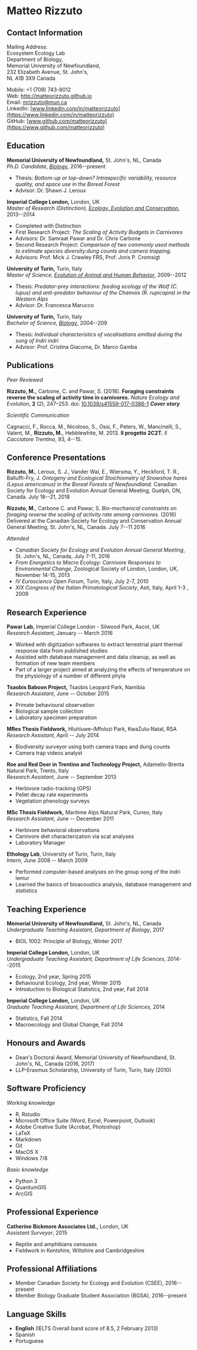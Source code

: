 Matteo Rizzuto
===============

Contact Information
-------------------
Mailing Address:<br/>
Ecosystem Ecology Lab<br/>
Department of Biology,<br/>
Memorial University of Newfoundland,<br/>
232 Elizabeth Avenue, St. John's,<br/>
NL A1B 3X9
Canada

Mobile: +1 (709) 743-8012<br/>
Web: http://matteorizzuto.github.io<br/>
Email: [mrizzuto@mun.ca](mrizzuto@mun.ca)<br/>
LinkedIn: [www.linkedin.com/in/matteorizzuto](https://www.linkedin.com/in/matteorizzuto)<br/>
GitHub: [www.github.com/matteorizzuto](https://www.github.com/matteorizzuto)

Education
---------
**Memorial University of Newfoundland,** St. John's, NL, Canada<br/>
*Ph.D. Candidate, [Biology](http://www.mun.ca/biology)*,  2016--present

* Thesis: _Bottom-up or top-down? Intraspecific variability, resource quality, and space use in the Boreal Forest_
* Advisor: Dr. Shawn J. Leroux

**Imperial College London,** London, UK<br/>
*Master of Research (Distinction), [Ecology, Evolution and Conservation](https://www.imperial.ac.uk/study/pg/life-sciences/ecology-evolution-conservation/)*,
2013--2014

* Completed with Distinction
* First Research Project: _The Scaling of Activity Budgets in Carnivores_
* Advisors: Dr. Samraat Pawar and Dr. Chris Carbone
* Second Research Project: _Comparison of two commonly used methods to estimate species diversity:dung counts and camera trapping._
* Advisors: Prof. Mick J. Crawley FRS, Prof. Joris P. Cromsigt

**University of Turin,** Turin, Italy<br/>
*Master of Science, [Evolution of Animal and Human Behavior](http://naturali.campusnet.unito.it/do/home.pl/View?doc=HomePageLM_ECAU.html)*,
2009--2012

* Thesis: _Predator-prey interactions: feeding ecology of the Wolf (C. lupus) and anti-predator behaviour of the Chamois (R. rupicapra) in the Western Alps_
* Advisor: Dr. Francesca Marucco

**University of Turin,** Turin, Italy<br/>
*Bachelor of Science, [Biology](http://biologia.campusnet.unito.it/do/home.pl)*,
2004--209

* Thesis: _Individual characteristics of vocalisations emitted during the song of Indri indri_
* Advisor: Prof. Cristina Giacoma, Dr. Marco Gamba

Publications
------------
_Peer Reviewed_

**Rizzuto, M.,** Carbone, C. and Pawar, S. (2018). **Foraging constraints
reverse the scaling of activity time in carnivores.** _Nature Ecology and
Evolution_, **2** (2), 247–253. doi:
[10.1038/s41559-017-0386-1](10.1038/s41559-017-0386-1) **_Cover story_**


_Scientific Communication_

Cagnacci, F., Rocca, M., Nicoloso, S., Ossi, F., Peters, W., Mancinelli, S.,
Valent, M., **Rizzuto, M.**, Hebblewhite, M. 2013. **Il progetto 2C2T.** _Il
Cacciatore Trentino_, 93, 4--15.


Conference Presentations
------------------------
**Rizzuto, M.**, Leroux, S. J., Vander Wal, E., Wiersma, Y., Heckford, T. R., Balluffi-Fry, J. _Ontogeny and Ecological Stoichiometry of Snowshoe hares (Lepus americanus) in the Boreal Forests of Newfoundland._ Canadian Society for Ecology and Evolution Annual General Meeting, Guelph, ON, Canada. July 18--21, 2018

**Rizzuto, M.**, Carbone C. and Pawar, S. *Bio-mechanical constraints on
foraging reverse the scaling of activity rate among carnivores.* (2016)
Delivered at the Canadian Society for Ecology and Conservation Annual General Meeting, St. John's, NL, Canada. July 7--11 2016

_Attended_

* _Canadian Society for Ecology and Evolution Annual General Meeting_, St. John's, NL, Canada, July 7-11, 2016
* _From Energetics to Macro Ecology: Carnivore Responses to Environmental Change_, Zoological Society of London, London, UK, November 14-15, 2013
* _IV Euroscience Open Forum_, Turin, Italy, July 2-7, 2010
* _XIX Congress of the Italian Primatological Society_, Asti, Italy, April 1-3 , 2009


Research Experience
-------------------

**Pawar Lab,** Imperial College London - Silwood Park, Ascot, UK<br/>
_Research Assistant_, January -- March 2016

* Worked with digitization softwares to extract terrestrial plant thermal response data from published studies
* Assisted with database management and data cleanup, as well as formation of new team members
* Part of a larger project aimed at analyzing the effects of temperature on the physiology of a number of different phyla

**Tsaobis Baboon Project,** Tsaobis Leopard Park, Namibia<br/>
_Research Assistant_, June -- October 2015

* Primate behavioural observation
* Biological sample collection
* Laboratory specimen preparation

**MRes Thesis Fieldwork,** Hluhluwe-iMfolozi Park, KwaZulu-Natal, RSA<br/>
_Research Assistant_, April -- July 2014

* Biodiversity surveyor using both camera traps and dung counts
* Camera trap videos analyst

**Roe and Red Deer in Trentino and Technology Project,** Adamello-Brenta Natural Park, Trento, Italy<br/>
_Research Assistant_, June -- September 2013

* Herbivore radio-tracking (GPS)
* Pellet decay rate experiments
* Vegetation phenology surveys

**MSc Thesis Fieldwork,** Maritime Alps Natural Park, Cuneo, Italy<br/>
_Research Assistant_, June -- December 2011

* Herbivore behavioral observations
* Carnivore diet characterization via scat analyses
* Laboratory Manager

**Ethology Lab**, University of Turin, Turin, Italy<br/>
_Intern_, June 2008 -- March 2009

* Performed computer-based analyses on the group song of the Indri lemur
* Learned the basics of bioacoustics analysis, database management and statistics


Teaching Experience
-------------------
**Memorial University of Newfoundland,** St. John's, NL, Canada<br/>
*Undergraduate Teaching Assistant, Department of Biology*, 2017

* BIOL 1002: Principle of Biology, Winter 2017

**Imperial College London,** London, UK<br/>
*Undergraduate Teaching Assistant, Department of Life Sciences*, 2014--2015

* Ecology, 2nd year, Spring 2015
* Behavioural Ecology, 2nd year, Winter 2015
* Introduction to Biological Statistics, 2nd year, Fall 2014

**Imperial College London,** London, UK<br/>
*Graduate Teaching Assistant, Department of Life Sciences*, 2014

* Statistics, Fall 2014
* Macroecology and Global Change, Fall 2014


Honours and Awards
------------------
* Dean's Doctoral Award, Memorial University of Newfoundland, St. John's, NL, Canada (2016, 2017)
* LLP-Erasmus Scholarship, University of Turin, Turin, Italy (2010)


Software Proficiency
----------------------

*Working knowledge*

* R, Rstudio
* Microsoft Office Suite (Word, Excel, Powerpoint, Outlook)
* Adobe Creative Suite (Acrobat, Photoshop)
* LaTeX
* Markdown
* Git
* MacOS X
* Windows 7/8

*Basic knowledge*

* Python 3
* QuantumGIS
* ArcGIS

Professional Experience
-----------------------
**Catherine Bickmore Associates Ltd.,** London, UK<br/>
*Assistant Surveyor*, 2015

* Reptile and amphibians censuses
* Fieldwork in Kentshire, Wiltshire and Cambridgeshire

Professional Affiliations
-------------------------
* Member Canadian Society for Ecology and Evolution (CSEE), 2016--present
* Member Biology Graduate Student Association (BGSA), 2016--present

Language Skills
---------------
* **English** (IELTS Overall band score of 8.5, 2 February 2013)
* Spanish
* Portuguese
